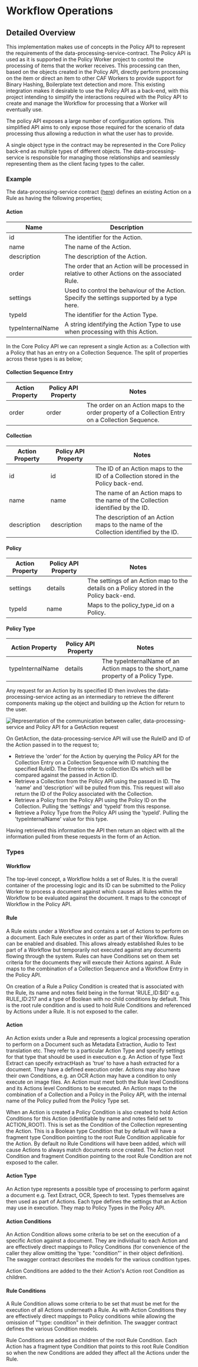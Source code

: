 # Workflow Operations

## Detailed Overview

This implementation makes use of concepts in the Policy API to represent the requirements of the data-processing-service-contract. The Policy API is used as it is supported in the Policy Worker project to control the processing of items that the worker receives. This processing can then, based on the objects created in the Policy API, directly perform processing on the item or direct an item to other CAF Workers to provide support for Binary Hashing, Boilerplate text detection and more. This existing integration makes it desirable to use the Policy API as a back-end, with this project intending to simplify the interactions required with the Policy API to create and manage the Workflow for processing that a Worker will eventually use.

The policy API exposes a large number of configuration options. This simplified API aims to only expose those required for the scenario of data processing thus allowing a reduction in what the user has to provide.

A single object type in the contract may be represented in the Core Policy back-end as multiple types of different objects. The data-processing-service is responsible for managing those relationships and seamlessly representing them as the client facing types to the caller.

### Example

The data-processing-service contract ([here](./api/swagger/swagger.yaml)) defines an existing Action on a Rule as having the following properties;

#### Action

| Name          | Description  |
| ------------- | -----|
| id     | The identifier for the Action. |
| name     | The name of the Action. |
| description     | The description of the Action. |
| order     |  The order that an Action will be processed in relative to other Actions on the associated Rule. |
| settings     |  Used to control the behaviour of the Action. Specify the settings supported by a type here. |
| typeId     |  The identifier for the Action Type. |
| typeInternalName  | A string identifying the Action Type to use when processing with this Action. |

In the Core Policy API we can represent a single Action as: a Collection with a Policy that has an entry on a Collection Sequence. The split of properties across these types is as below;

#### Collection Sequence Entry

| Action Property | Policy API Property  | Notes |
| ------------- | ----- | ---- |
| order | order | The order on an Action maps to the order property of a Collection Entry on a Collection Sequence. |

#### Collection

| Action Property | Policy API Property  | Notes |
| ------------- | ----- | ---- |
| id | id | The ID of an Action maps to the ID of a Collection stored in the Policy back-end. |
| name | name | The name of an Action maps to the name of the Collection identified by the ID. |
| description | description | The description of an Action maps to the name of the Collection identified by the ID. |

#### Policy

| Action Property | Policy API Property  | Notes |
| ------------- | ----- | ---- |
| settings | details | The settings of an Action map to the details on a Policy stored in the Policy back-end. |
| typeId | name | Maps to the policy_type_id on a Policy. |

#### Policy Type

| Action Property | Policy API Property  | Notes |
| ------------- | ----- | ---- |
| typeInternalName | details | The typeInternalName of an Action maps to the short_name property of a Policy Type. |


Any request for an Action by its specified ID then involves the data-processing-service acting as an intermediary to retrieve the different components making up the object and building up the Action for return to the user.

![Representation of the communication between caller, data-processing-service and Policy API for a GetAction request](./GetAction.png)

On GetAction, the data-processing-service API will use the RuleID and ID of the Action passed in to the request to;
- Retrieve the 'order' for the Action by querying the Policy API for the Collection Entry on a Collection Sequence with ID matching the specified RuleID. The Entries refer to collection IDs which will be compared against the passed in Action ID.
- Retrieve a Collection from the Policy API using the passed in ID. The 'name' and 'description' will be pulled from this. This request will also return the ID of the Policy associated with the Collection.
- Retrieve a Policy from the Policy API using the Policy ID on the Collection. Pulling the 'settings' and 'typeId' from this response.
- Retrieve a Policy Type from the Policy API using the 'typeId'. Pulling the 'typeInternalName' value for this type.

Having retrieved this information the API then return an object with all the information pulled from these requests in the form of an Action.

### Types

#### Workflow
The top-level concept, a Workflow holds a set of Rules. It is the overall container of the processing logic and its ID can be submitted to the Policy Worker to process a document against which causes all Rules within the Workflow to be evaluated against the document. It maps to the concept of Workflow in the Policy API.

#### Rule
A Rule exists under a Workflow and contains a set of Actions to perform on a document. Each Rule executes in order as part of their Workflow. Rules can be enabled and disabled. This allows already established Rules to be part of a Workflow but temporarily not executed against any documents flowing through the system. Rules can have Conditions set on them set criteria for the documents they will execute their Actions against. A Rule maps to the combination of a Collection Sequence and a Workflow Entry in the Policy API.

On creation of a Rule a Policy Condition is created that is associated with the Rule, its name and notes field being in the format 'RULE_ID:$ID' e.g. RULE_ID:217 and a type of Boolean with no child conditions by default. This is the root rule condition and is used to hold Rule Conditions and referenced by Actions under a Rule. It is not exposed to the caller.

#### Action
An Action exists under a Rule and represents a logical processing operation to perform on a Document such as Metadata Extraction, Audio to Text translation etc. They refer to a particular Action Type and specify  settings for that type that should be used in execution e.g. An Action of type Text Extract can specify extractHash as 'true' to have a hash extracted for a document. They have a defined execution order. Actions may also have their own Conditions, e.g. an OCR Action may have a condition to only execute on image files. An Action must meet both the Rule level Conditions and its Actions level Conditions to be executed. An Action maps to the combination of a Collection and a Policy in the Policy API, with the internal name of the Policy pulled from the Policy Type set.

When an Action is created a Policy Condition is also created to hold Action Conditions for this Action (identifiable by name and notes field set to ACTION_ROOT). This is set as the Condition of the Collection representing the Action. This is a Boolean type Condition that by default will have a fragment type Condition pointing to the root Rule Condition applicable for the Action. By default no Rule Conditions will have been added, which will cause Actions to always match documents once created. The Action root Condition and fragment Condition pointing to the root Rule Condition are not exposed to the caller.

#### Action Type
An Action type represents a possible type of processing to perform against a document e.g. Text Extract, OCR, Speech to text. Types themselves are then used as part of Actions. Each type defines the settings that an Action may use in execution. They map to Policy Types in the Policy API.

#### Action Conditions

An Action Condition allows some criteria to be set on the execution of a specific Action against a document. They are individual to each Action and are effectively direct mappings to Policy Conditions (for convenience of the caller they allow omitting the 'type: "condition"' in their object definition). The swagger contract describes the models for the various condition types.

Action Conditions are added to the their Action's Action root Condition as children.

#### Rule Conditions

A Rule Condition allows some criteria to be set that must be met for the execution of all Actions underneath a Rule. As with Action Conditions they are effectively direct mappings to Policy conditions while allowing the omission of "'type: condition" in their definition. The swagger contract defines the various Condition models.

Rule Conditions are added as children of the root Rule Condition. Each Action has a fragment type Condition that points to this root Rule Condition so when the new Conditions are added they affect all the Actions under the Rule.